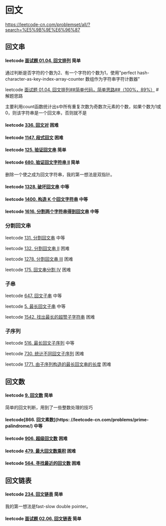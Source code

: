 # 回文



https://leetcode-cn.com/problemset/all/?search=%E5%9B%9E%E6%96%87



## 回文串

#### leetcode [面试题 01.04. 回文排列](https://leetcode-cn.com/problems/palindrome-permutation-lcci/) 简单

通过判断是否字符的个数为2、有一个字符的个数为1，使用"perfect hash-character-as-key-index-array-counter 数组作为字符串字符计数器"



leetcode [面试题 01.04. 回文排列##简单代码，简单思路##（100%，89%）](https://leetcode-cn.com/problems/palindrome-permutation-lcci/solution/mian-shi-ti-0104-hui-wen-pai-lie-jian-da-lxjq/) # 解题思路

主要利用count函数统计出s中所有重复次数为奇数次元素的个数，如果个数为1或0，则该字符串是一个回文串，否则就不是



#### leetcode [336. 回文对](https://leetcode-cn.com/problems/palindrome-pairs/) 困难





#### leetcode  [1147. 段式回文](https://leetcode-cn.com/problems/longest-chunked-palindrome-decomposition/) 困难



#### leetcode [125. 验证回文串](https://leetcode-cn.com/problems/valid-palindrome/) 简单



#### leetcode [680. 验证回文字符串 Ⅱ](https://leetcode-cn.com/problems/valid-palindrome-ii/) 简单

删除一个使之成为回文字符串，我的第一想法是双指针。





#### leetcode [1328. 破坏回文串](https://leetcode-cn.com/problems/break-a-palindrome/) 中等



#### leetcode  [1400. 构造 K 个回文字符串](https://leetcode-cn.com/problems/construct-k-palindrome-strings/) 中等

#### leetcode [1616. 分割两个字符串得到回文串](https://leetcode-cn.com/problems/split-two-strings-to-make-palindrome/) 中等

### 分割回文串

leetcode [131. 分割回文串](https://leetcode-cn.com/problems/palindrome-partitioning/) 中等

leetcode [132. 分割回文串 II](https://leetcode-cn.com/problems/palindrome-partitioning-ii) 困难

leetcode [1278. 分割回文串 III](https://leetcode-cn.com/problems/palindrome-partitioning-iii) 困难

leetcode [175. 回文串分割 IV](https://leetcode-cn.com/problems/palindrome-partitioning-iv)  困难



### 子串

leetcode [647. 回文子串](https://leetcode-cn.com/problems/palindromic-substrings/) 中等

leetcode [5. 最长回文子串](https://leetcode-cn.com/problems/longest-palindromic-substring/) 中等

leetcode [1542. 找出最长的超赞子字符串](https://leetcode-cn.com/problems/find-longest-awesome-substring/) 困难



### 子序列

leetcode [516. 最长回文子序列](https://leetcode-cn.com/problems/longest-palindromic-subsequence/) 中等

leetcode [730. 统计不同回文子序列](https://leetcode-cn.com/problems/count-different-palindromic-subsequences/) 困难

leetcode [1771. 由子序列构造的最长回文串的长度](https://leetcode-cn.com/problems/maximize-palindrome-length-from-subsequences/) 困难

## 回文数



#### leetcode [9. 回文数](https://leetcode-cn.com/problems/palindrome-number/) 简单

简单的回文判断，用到了一些整数处理的技巧



#### leetcode[866. 回文素数](https: //leetcode-cn.com/problems/prime-palindrome/) 中等



#### leetcode [906. 超级回文数](https://leetcode-cn.com/problems/super-palindromes/) 困难



#### leetcode [479. 最大回文数乘积](https://leetcode-cn.com/problems/largest-palindrome-product/) 困难



#### leetcode [564. 寻找最近的回文数](https://leetcode-cn.com/problems/find-the-closest-palindrome/) 困难



## 回文链表

#### leetcode [234. 回文链表](https://leetcode-cn.com/problems/palindrome-linked-list/) 简单

我的第一想法是fast-slow double pointer。

#### leetcode [面试题 02.06. 回文链表](https://leetcode-cn.com/problems/palindrome-linked-list-lcci/) 简单

